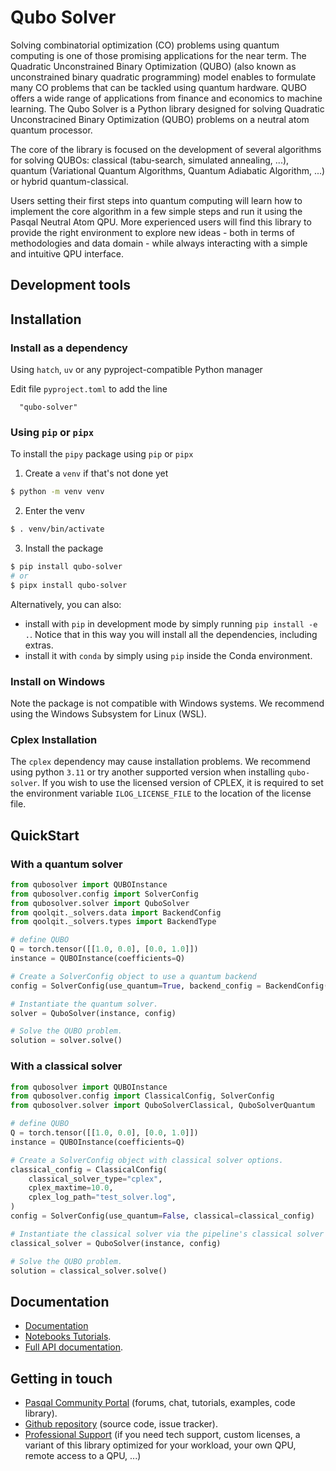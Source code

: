 # Qubo Solver

Solving combinatorial optimization (CO) problems using quantum computing is one of those promising applications for the near term. The Quadratic Unconstrained Binary Optimization (QUBO) (also known as unconstrained binary quadratic programming) model enables to formulate many CO problems that can be tackled using quantum hardware. QUBO offers a wide range of applications from finance and economics to machine learning.
The Qubo Solver is a Python library designed for solving Quadratic Unconstracined Binary Optimization (QUBO) problems on a neutral atom quantum processor.

The core of the library is focused on the development of several algorithms for solving QUBOs: classical (tabu-search, simulated annealing, ...), quantum (Variational Quantum Algorithms, Quantum Adiabatic Algorithm, ...) or hybrid quantum-classical.

Users setting their first steps into quantum computing will learn how to implement the core algorithm in a few simple steps and run it using the Pasqal Neutral Atom QPU. More experienced users will find this library to provide the right environment to explore new ideas - both in terms of methodologies and data domain - while always interacting with a simple and intuitive QPU interface.

## Development tools

## Installation

### Install as a dependency

Using `hatch`, `uv` or any pyproject-compatible Python manager

Edit file `pyproject.toml` to add the line

```
  "qubo-solver"
```

### Using `pip` or `pipx`

To install the `pipy` package using `pip` or `pipx`

1. Create a `venv` if that's not done yet

```sh
$ python -m venv venv

```

2. Enter the venv

```sh
$ . venv/bin/activate
```

3. Install the package

```sh
$ pip install qubo-solver
# or
$ pipx install qubo-solver
```

Alternatively, you can also:

* install with `pip` in development mode by simply running `pip install -e .`. Notice that in this way
  you will install all the dependencies, including extras.
* install it with `conda` by simply using `pip` inside the Conda environment.

### Install on Windows

Note the package is not compatible with Windows systems. We recommend using the Windows Subsystem for Linux (WSL).

### Cplex Installation

The `cplex` dependency may cause installation problems. We recommend using python `3.11` or try another supported version when installing `qubo-solver`.
If you wish to use the licensed version of CPLEX, it is required to set the environment variable `ILOG_LICENSE_FILE` to the location of the license file.


## QuickStart

### With a quantum solver

```python
from qubosolver import QUBOInstance
from qubosolver.config import SolverConfig
from qubosolver.solver import QuboSolver
from qoolqit._solvers.data import BackendConfig
from qoolqit._solvers.types import BackendType

# define QUBO
Q = torch.tensor([[1.0, 0.0], [0.0, 1.0]])
instance = QUBOInstance(coefficients=Q)

# Create a SolverConfig object to use a quantum backend
config = SolverConfig(use_quantum=True, backend_config = BackendConfig(backend=BackendType.QUTIP))

# Instantiate the quantum solver.
solver = QuboSolver(instance, config)

# Solve the QUBO problem.
solution = solver.solve()
```

### With a classical solver

```python
from qubosolver import QUBOInstance
from qubosolver.config import ClassicalConfig, SolverConfig
from qubosolver.solver import QuboSolverClassical, QuboSolverQuantum

# define QUBO
Q = torch.tensor([[1.0, 0.0], [0.0, 1.0]])
instance = QUBOInstance(coefficients=Q)

# Create a SolverConfig object with classical solver options.
classical_config = ClassicalConfig(
    classical_solver_type="cplex",
    cplex_maxtime=10.0,
    cplex_log_path="test_solver.log",
)
config = SolverConfig(use_quantum=False, classical=classical_config)

# Instantiate the classical solver via the pipeline's classical solver dispatcher.
classical_solver = QuboSolver(instance, config)

# Solve the QUBO problem.
solution = classical_solver.solve()
```


## Documentation

- [Documentation](https://pasqal-io.github.io/qubo-solver/latest/)
- [Notebooks Tutorials](https://pasqal-io.github.io/qubo-solver/latest/tutorial/01-dataset-generation-and-loading/).
- [Full API documentation](https://pasqal-io.github.io/qubo-solver/latest/api/qubo_instance/).


## Getting in touch

- [Pasqal Community Portal](https://community.pasqal.com/) (forums, chat, tutorials, examples, code library).
- [Github repository](https://github.com/pasqal-io/qubo-solver) (source code, issue tracker).
- [Professional Support](https://www.pasqal.com/contact-us/) (if you need tech support, custom licenses, a variant of this library optimized for your workload, your own QPU, remote access to a QPU, ...)
